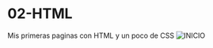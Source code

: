 # 02-HTML
Mis primeras paginas con HTML y un poco de CSS
![INICIO](https://user-images.githubusercontent.com/77164502/161389284-d32962a6-83a5-4661-8160-b0918731ed33.png)
